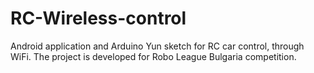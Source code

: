 # RC-Wireless-control
Android application and Arduino Yun sketch for RC car control, through WiFi. The project is developed for Robo League Bulgaria competition.
